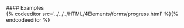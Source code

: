 <section data-markdown>
<script type="text/template">
#progress
This HTML5 element defines completion progress for a task. It is often thought to represent the percentage from 0 to 100% of some task, such as loading to be completed, though the range and the unit value are arbitrary.
</script>
</section>

<section data-markdown>
<script type="text/template">
###HTML5 Standard Syntax
```
<progress
        accesskey="spaced list of accelerator key(s)"
           class="class name(s)"
           contenteditable="true | false | inherit"
           contextmenu="id of menu"
           data-X="user-defined data"
           dir="ltr | rtl"
           draggable="true | false | auto"
           hidden="hidden"
           id="unique alphanumeric identifier"
           itemid="microdata id in URL format"
           itemprop="microdata value"
           itemref="space-separated list of IDs that may contain microdata"
           itemscope="itemscope"
           itemtype="microdata type in URL format"
         lang="language code"
         max="positive floating point number"
         spellcheck="true | false"
         style="style information"
         tabindex="number"
         title="advisory text"
         value="0 or floating point number">
</progress>
```
</script>
</section>

<section data-markdown data-render=both>
<script type="text/template" >
###Element-Specific Attributes
* `max` The value of this attribute is a positive floating-point number indicating the
* `maximum` value for progress; often it will be 100.
* `value` The value of this attribute is the amount of task complete. This may be a percentage,
but there is no requirement that it be such a measurement.
</script>
</section>
#### Examples
<section>
{% codeeditor src='../../../HTML/4Elements/forms/progress.html' %}{% endcodeeditor %}
</section>

<section data-markdown>
<script type="text/template">
###Notes
* There are no units implied for this element.
</script>
</section>